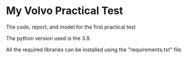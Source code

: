 # My Volvo Practical Test
The code, report, and model for the first practical test

The python version used is the 3.9.

All the required libraries can be installed using the "requirements.txt" file.
